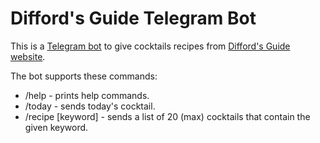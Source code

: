 # Difford's Guide Telegram Bot
This is a [Telegram bot](https://t.me/espresso_martini_bot) to give cocktails recipes from [Difford's Guide website](https://www.diffordsguide.com/).

The bot supports these commands:
- /help - prints help commands.
- /today - sends today's cocktail.
- /recipe [keyword] - sends a list of 20 (max) cocktails that contain the given keyword.
